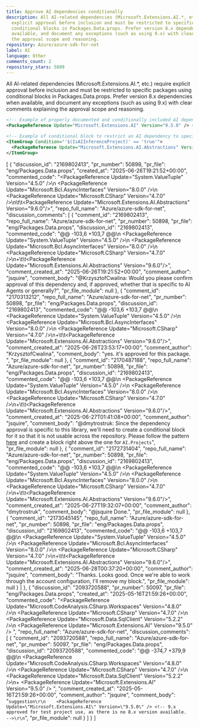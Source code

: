 ```yaml
---
title: Approve AI dependencies conditionally
description: All AI-related dependencies (Microsoft.Extensions.AI.*, etc.) require
  explicit approval before inclusion and must be restricted to specific packages using
  conditional blocks in Packages.Data.props. Prefer version 8.x dependencies when
  available, and document any exceptions (such as using 9.x) with clear comments explaining
  the approval scope and reasoning.
repository: Azure/azure-sdk-for-net
label: AI
language: Other
comments_count: 2
repository_stars: 5809
---
```


All AI-related dependencies (Microsoft.Extensions.AI.*, etc.) require explicit approval before inclusion and must be restricted to specific packages using conditional blocks in Packages.Data.props. Prefer version 8.x dependencies when available, and document any exceptions (such as using 9.x) with clear comments explaining the approval scope and reasoning.

```xml
<!-- Example of properly documented and conditionally included AI dependency -->
<PackageReference Update="Microsoft.Extensions.AI" Version="9.5.0" /> <!-- 9.x approved for test project use, as there is no 8.x version available. -->

<!-- Example of conditional block to restrict an AI dependency to specific package -->
<ItemGroup Condition="'$(IsAIInferenceProject)' == 'true'">
  <PackageReference Update="Microsoft.Extensions.AI.Abstractions" Version="9.6.0"/>
</ItemGroup>
```


[
  {
    "discussion_id": "2169802413",
    "pr_number": 50898,
    "pr_file": "eng/Packages.Data.props",
    "created_at": "2025-06-26T19:21:52+00:00",
    "commented_code": "<PackageReference Update=\"System.ValueTuple\" Version=\"4.5.0\" />\n    <PackageReference Update=\"Microsoft.Bcl.AsyncInterfaces\" Version=\"8.0.0\" />\n    <PackageReference Update=\"Microsoft.CSharp\" Version=\"4.7.0\" />\n\t\t<PackageReference Update=\"Microsoft.Extensions.AI.Abstractions\" Version=\"9.6.0\"/>",
    "repo_full_name": "Azure/azure-sdk-for-net",
    "discussion_comments": [
      {
        "comment_id": "2169802413",
        "repo_full_name": "Azure/azure-sdk-for-net",
        "pr_number": 50898,
        "pr_file": "eng/Packages.Data.props",
        "discussion_id": "2169802413",
        "commented_code": "@@ -103,6 +103,7 @@\n     <PackageReference Update=\"System.ValueTuple\" Version=\"4.5.0\" />\n     <PackageReference Update=\"Microsoft.Bcl.AsyncInterfaces\" Version=\"8.0.0\" />\n     <PackageReference Update=\"Microsoft.CSharp\" Version=\"4.7.0\" />\n+\t\t<PackageReference Update=\"Microsoft.Extensions.AI.Abstractions\" Version=\"9.6.0\"/>",
        "comment_created_at": "2025-06-26T19:21:52+00:00",
        "comment_author": "jsquire",
        "comment_body": "@KrzysztofCwalina: Would you please confirm approval of this dependency and, if approved, whether that is specific to AI Agents or generally?",
        "pr_file_module": null
      },
      {
        "comment_id": "2170313212",
        "repo_full_name": "Azure/azure-sdk-for-net",
        "pr_number": 50898,
        "pr_file": "eng/Packages.Data.props",
        "discussion_id": "2169802413",
        "commented_code": "@@ -103,6 +103,7 @@\n     <PackageReference Update=\"System.ValueTuple\" Version=\"4.5.0\" />\n     <PackageReference Update=\"Microsoft.Bcl.AsyncInterfaces\" Version=\"8.0.0\" />\n     <PackageReference Update=\"Microsoft.CSharp\" Version=\"4.7.0\" />\n+\t\t<PackageReference Update=\"Microsoft.Extensions.AI.Abstractions\" Version=\"9.6.0\"/>",
        "comment_created_at": "2025-06-26T23:53:17+00:00",
        "comment_author": "KrzysztofCwalina",
        "comment_body": "yes. it's approved for this package. ",
        "pr_file_module": null
      },
      {
        "comment_id": "2170487188",
        "repo_full_name": "Azure/azure-sdk-for-net",
        "pr_number": 50898,
        "pr_file": "eng/Packages.Data.props",
        "discussion_id": "2169802413",
        "commented_code": "@@ -103,6 +103,7 @@\n     <PackageReference Update=\"System.ValueTuple\" Version=\"4.5.0\" />\n     <PackageReference Update=\"Microsoft.Bcl.AsyncInterfaces\" Version=\"8.0.0\" />\n     <PackageReference Update=\"Microsoft.CSharp\" Version=\"4.7.0\" />\n+\t\t<PackageReference Update=\"Microsoft.Extensions.AI.Abstractions\" Version=\"9.6.0\"/>",
        "comment_created_at": "2025-06-27T01:41:08+00:00",
        "comment_author": "jsquire",
        "comment_body": "@dmytrostruk:   Since the dependency approval is specific to this library, we'll need to create a conditional block for it so that it is not usable across the repository.   Please follow the pattern [here](https://github.com/Azure/azure-sdk-for-net/blob/main/eng/Packages.Data.props#L209) and create a block right above the one for `AI.Projects`",
        "pr_file_module": null
      },
      {
        "comment_id": "2172731404",
        "repo_full_name": "Azure/azure-sdk-for-net",
        "pr_number": 50898,
        "pr_file": "eng/Packages.Data.props",
        "discussion_id": "2169802413",
        "commented_code": "@@ -103,6 +103,7 @@\n     <PackageReference Update=\"System.ValueTuple\" Version=\"4.5.0\" />\n     <PackageReference Update=\"Microsoft.Bcl.AsyncInterfaces\" Version=\"8.0.0\" />\n     <PackageReference Update=\"Microsoft.CSharp\" Version=\"4.7.0\" />\n+\t\t<PackageReference Update=\"Microsoft.Extensions.AI.Abstractions\" Version=\"9.6.0\"/>",
        "comment_created_at": "2025-06-27T19:32:07+00:00",
        "comment_author": "dmytrostruk",
        "comment_body": "@jsquire Done.",
        "pr_file_module": null
      },
      {
        "comment_id": "2173045145",
        "repo_full_name": "Azure/azure-sdk-for-net",
        "pr_number": 50898,
        "pr_file": "eng/Packages.Data.props",
        "discussion_id": "2169802413",
        "commented_code": "@@ -103,6 +103,7 @@\n     <PackageReference Update=\"System.ValueTuple\" Version=\"4.5.0\" />\n     <PackageReference Update=\"Microsoft.Bcl.AsyncInterfaces\" Version=\"8.0.0\" />\n     <PackageReference Update=\"Microsoft.CSharp\" Version=\"4.7.0\" />\n+\t\t<PackageReference Update=\"Microsoft.Extensions.AI.Abstractions\" Version=\"9.6.0\"/>",
        "comment_created_at": "2025-06-28T00:37:20+00:00",
        "comment_author": "jsquire",
        "comment_body": "Thanks.  Looks good.   Once we're able to work through the account configuration, I'll remove my block.",
        "pr_file_module": null
      }
    ]
  },
  {
    "discussion_id": "2093720588",
    "pr_number": 50097,
    "pr_file": "eng/Packages.Data.props",
    "created_at": "2025-05-16T21:59:26+00:00",
    "commented_code": "<PackageReference Update=\"Microsoft.CodeAnalysis.CSharp.Workspaces\" Version=\"4.8.0\" />\n    <PackageReference Update=\"Microsoft.CSharp\" Version=\"4.7.0\" />\n    <PackageReference Update=\"Microsoft.Data.SqlClient\" Version=\"5.2.2\" />\n    <PackageReference Update=\"Microsoft.Extensions.AI\" Version=\"9.5.0\" /> <!-- Approved for Azure.AI.Inference.Tests -->",
    "repo_full_name": "Azure/azure-sdk-for-net",
    "discussion_comments": [
      {
        "comment_id": "2093720588",
        "repo_full_name": "Azure/azure-sdk-for-net",
        "pr_number": 50097,
        "pr_file": "eng/Packages.Data.props",
        "discussion_id": "2093720588",
        "commented_code": "@@ -374,7 +379,9 @@\n     <PackageReference Update=\"Microsoft.CodeAnalysis.CSharp.Workspaces\" Version=\"4.8.0\" />\n     <PackageReference Update=\"Microsoft.CSharp\" Version=\"4.7.0\" />\n     <PackageReference Update=\"Microsoft.Data.SqlClient\" Version=\"5.2.2\" />\n+    <PackageReference Update=\"Microsoft.Extensions.AI\" Version=\"9.5.0\" /> <!-- Approved for Azure.AI.Inference.Tests -->",
        "comment_created_at": "2025-05-16T21:59:26+00:00",
        "comment_author": "jsquire",
        "comment_body": "```suggestion\r\n    <PackageReference Update=\"Microsoft.Extensions.AI\" Version=\"9.5.0\" /> <!-- 9.x approved for test project use, as there is no 8.x version available.  -->\r\n```",
        "pr_file_module": null
      }
    ]
  }
]
